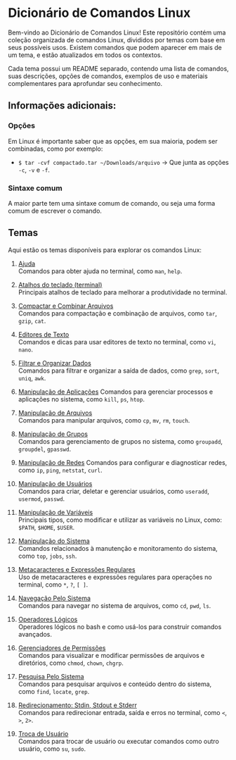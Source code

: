 # Dicionário de Comandos Linux
Bem-vindo ao Dicionário de Comandos Linux! Este repositório contém uma coleção organizada de comandos Linux, divididos por temas com base em seus possíveis usos. Existem comandos que podem aparecer em mais de um tema, e estão atualizados em todos os contextos.

Cada tema possui um README separado, contendo uma lista de comandos, suas descrições, opções de comandos, exemplos de uso e materiais complementares para aprofundar seu conhecimento.

## Informações adicionais:
### Opções
Em Linux é importante saber que as opções, em sua maioria, podem ser combinadas, como por exemplo:
- `$ tar -cvf compactado.tar ~/Downloads/arquivo` → Que junta as opções `-c`, `-v` e `-f`.

### Sintaxe comum
A maior parte tem uma sintaxe comum de comando, ou seja uma forma comum de escrever o comando.

## Temas
Aqui estão os temas disponíveis para explorar os comandos Linux:

1. [Ajuda](./Ajuda)  
   Comandos para obter ajuda no terminal, como `man`, `help`.

2. [Atalhos do teclado (terminal)](./AtalhosTeclado)  
   Principais atalhos de teclado para melhorar a produtividade no terminal.

3. [Compactar e Combinar Arquivos](./Compactar|Combinar)  
   Comandos para compactação e combinação de arquivos, como `tar`, `gzip`, `cat`.

4. [Editores de Texto](./EditoresDeTexto)  
   Comandos e dicas para usar editores de texto no terminal, como `vi`, `nano`.

5. [Filtrar e Organizar Dados](./Filtrar|Organizar)  
   Comandos para filtrar e organizar a saída de dados, como `grep`, `sort`, `uniq`, `awk`.

6. [Manipulação de Aplicações](./ManipulaçãoDeAplicações)
   Comandos para gerenciar processos e aplicações no sistema, como `kill`, `ps`, `htop`.

7. [Manipulação de Arquivos](./ManipulaçãoDeArquivos)  
   Comandos para manipular arquivos, como `cp`, `mv`, `rm`, `touch`.

8. [Manipulação de Grupos](./ManipulaçãoDeGrupos)  
   Comandos para gerenciamento de grupos no sistema, como `groupadd`, `groupdel`, `gpasswd`.

9. [Manipulação de Redes](./ManipulaçãoDeRedes)
   Comandos para configurar e diagnosticar redes, como `ip`, `ping`, `netstat`, `curl`.

10. [Manipulação de Usuários](./ManipulaçãoDeUsuários)  
   Comandos para criar, deletar e gerenciar usuários, como `useradd`, `usermod`, `passwd`.

11. [Manipulação de Variáveis](./ManipulaçãoDeVariaveis)  
   Principais tipos, como modificar e utilizar as variáveis no Linux, como: `$PATH`, `$HOME`, `$USER`.

12. [Manipulação do Sistema](./ManipulaçãoDoSistema)  
    Comandos relacionados à manutenção e monitoramento do sistema, como `top`, `jobs`, `ssh`.

13. [Metacaracteres e Expressões Regulares](./MetaCaractere)  
    Uso de metacaracteres e expressões regulares para operações no terminal, como `*`, `?`, `[ ]`.

14. [Navegação Pelo Sistema](./NavegaçãoPeloSistema)  
    Comandos para navegar no sistema de arquivos, como `cd`, `pwd`, `ls`.

15. [Operadores Lógicos](./OperadoresLógicos)  
    Operadores lógicos no bash e como usá-los para construir comandos avançados.

16. [Gerenciadores de Permissões](./Permissões)  
    Comandos para visualizar e modificar permissões de arquivos e diretórios, como `chmod`, `chown`, `chgrp`.

17. [Pesquisa Pelo Sistema](./PesquisaPeloSistema)  
    Comandos para pesquisar arquivos e conteúdo dentro do sistema, como `find`, `locate`, `grep`.

18. [Redirecionamento: Stdin, Stdout e Stderr](./Stdin|Stdout|Stderr)  
    Comandos para redirecionar entrada, saída e erros no terminal, como `<`, `>`, `2>`.

19. [Troca de Usuário](./TrocaDeUsuário)  
    Comandos para trocar de usuário ou executar comandos como outro usuário, como `su`, `sudo`.